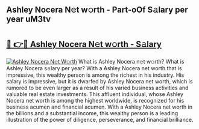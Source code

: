 ## Ashley Nocera N𝚎t w𝚘rth - Part-oOf S𝚊lary per year uM3tv

# <h2><a href="http://gc3b2f.nevu.top/?p=Ashley+Nocera">🔗 👉🔴 Ashley Nocera N𝚎t w𝚘rth - S𝚊lary</a></h2>

[![Ashley Nocera N𝚎t W𝚘rth](https://i.imgur.com/Oavwk0R.jpeg)](http://gc3b2f.nevu.top/?p=Ashley+Nocera)
What is Ashley Nocera n𝚎t w𝚘rth? What is Ashley Nocera s𝚊lary per year?
With a Ashley Nocera net worth that is impressive, this wealthy person is among the richest in his industry. His salary is impressive, but it is dwarfed by Ashley Nocera net worth, which is rumored to be even larger as a result of his varied business activities and valuable real estate investments. This affluent individual, whose Ashley Nocera net worth is among the highest worldwide, is recognized for his business acumen and financial acumen. With a Ashley Nocera net worth in the billions and a substantial income, this wealthy person is a leading illustration of the power of diligence, perseverance, and financial brilliance.
